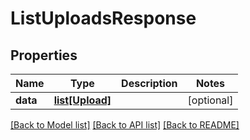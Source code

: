 # ListUploadsResponse

## Properties
Name | Type | Description | Notes
------------ | ------------- | ------------- | -------------
**data** | [**list[Upload]**](Upload.md) |  | [optional]

[[Back to Model list]](../README.md#documentation-for-models) [[Back to API list]](../README.md#documentation-for-api-endpoints) [[Back to README]](../README.md)



